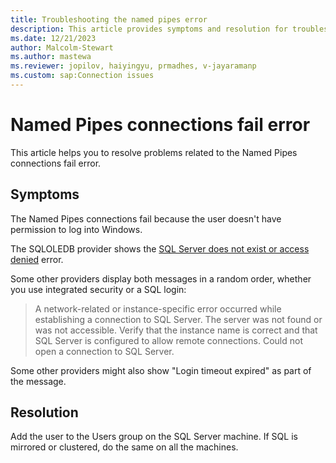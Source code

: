 ```yaml
---
title: Troubleshooting the named pipes error 
description: This article provides symptoms and resolution for troubleshooting the named pipes connections fail error.
ms.date: 12/21/2023
author: Malcolm-Stewart
ms.author: mastewa
ms.reviewer: jopilov, haiyingyu, prmadhes, v-jayaramanp
ms.custom: sap:Connection issues
---
```


# Named Pipes connections fail error

This article helps you to resolve problems related to the Named Pipes connections fail error.

## Symptoms

The Named Pipes connections fail because the user doesn't have permission to log into Windows.

The SQLOLEDB provider shows the [SQL Server does not exist or access denied](../startup-shutdown/event-id-7000-access-denied.md) error.

Some other providers display both messages in a random order, whether you use integrated security or a SQL login:

> A network-related or instance-specific error occurred while establishing a connection to SQL Server. The server was not found or was not accessible. Verify that the instance name is correct and that SQL Server is configured to allow remote connections.
> Could not open a connection to SQL Server.

Some other providers might also show "Login timeout expired" as part of the message.

## Resolution

Add the user to the Users group on the SQL Server machine. If SQL is mirrored or clustered, do the same on all the machines.


